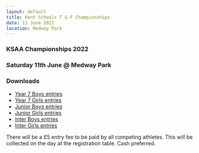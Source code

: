 ```yaml
---
layout: default
title: Kent Schools T & F Championships
date: 11 June 2022
location: Medway Park
---
```


### KSAA Championships 2022

### Saturday 11th June @ Medway Park

<div class="panel panel-info">
    <div class="panel-heading">
        <h3 class="panel-title">Downloads</h3>
    </div>
    <div class="panel-body">
        <ul>
            <li><a href="/files/events/21-22/2022-06-11-kent-schools-t-and-f-championships/KSAA-2022-T&F-Championships-Entries-Y7B.pdf">Year 7 Boys entries</a></li>
            <li><a href="/files/events/21-22/2022-06-11-kent-schools-t-and-f-championships/KSAA-2022-T&F-Championships-Entries-Y7G.pdf">Year 7 Girls entries</a></li>
            <li><a href="/files/events/21-22/2022-06-11-kent-schools-t-and-f-championships/KSAA-2022-T&F-Championships-Entries-JB.pdf">Junior Boys entries</a></li>
            <li><a href="/files/events/21-22/2022-06-11-kent-schools-t-and-f-championships/KSAA-2022-T&F-Championships-Entries-JG.pdf">Junior Girls entries</a></li>
            <li><a href="/files/events/21-22/2022-06-11-kent-schools-t-and-f-championships/KSAA-2022-T&F-Championships-Entries-IB.pdf">Inter Boys entries</a></li>
            <li><a href="/files/events/21-22/2022-06-11-kent-schools-t-and-f-championships/KSAA-2022-T&F-Championships-Entries-IG.pdf">Inter Girls entries</a></li>
        </ul>
    </div>
</div>

There will be a £5 entry fee to be paid by all competing athletes. This will be collected on the day at the registration table. Cash preferred.
